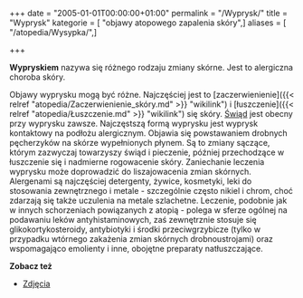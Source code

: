 +++
date = "2005-01-01T00:00:00+01:00"
permalink = "/Wyprysk/"
title = "Wyprysk"
kategorie = [ "objawy atopowego zapalenia skóry",]
aliases = [ "/atopedia/Wysypka/",]

+++

**Wypryskiem** nazywa się różnego rodzaju zmiany skórne. Jest to alergiczna choroba skóry.

Objawy wyprysku mogą być różne. Najczęściej jest to [zaczerwienienie]({{< relref "atopedia/Zaczerwienienie_skóry.md" >}} "wikilink") i [łuszczenie]({{< relref "atopedia/Łuszczenie.md" >}} "wikilink") się skóry. [Świąd](/atopedia/Świąd "wikilink") jest obecny przy wyprysku zawsze. Najczęstszą formą wyprysku jest wyprysk kontaktowy na podłożu alergicznym. Objawia się powstawaniem drobnych pęcherzyków na skórze wypełnionych płynem. Są to zmiany sączące, którym zazwyczaj towarzyszy świąd i pieczenie, później przechodzące w łuszczenie się i nadmierne rogowacenie skóry. Zaniechanie leczenia wyprysku może doprowadzić do liszajowacenia zmian skórnych. Alergenami są najczęściej detergenty, żywice, kosmetyki, leki do stosowania zewnętrznego i metale - szczególnie często nikiel i chrom, choć zdarzają się także uczulenia na metale szlachetne. Leczenie, podobnie jak w innych schorzeniach powiązanych z atopią - polega w sferze ogólnej na podawaniu leków antyhistaminowych, zaś zewnętrznie stosuje się glikokortykosteroidy, antybiotyki i środki przeciwgrzybicze (tylko w przypadku wtórnego zakażenia zmian skórnych drobnoustrojami) oraz wspomagająco emolienty i inne, obojętne preparaty natłuszczające.



**Zobacz też**

-   [Zdjęcia](/atopedia/Zdjęcia "wikilink")
